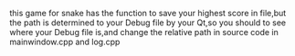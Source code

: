 this game for snake has the function to save your highest score in file,but the path is determined to your Debug file by your Qt,so you should to see where 
your Debug file is,and change the relative path in source code in mainwindow.cpp and log.cpp